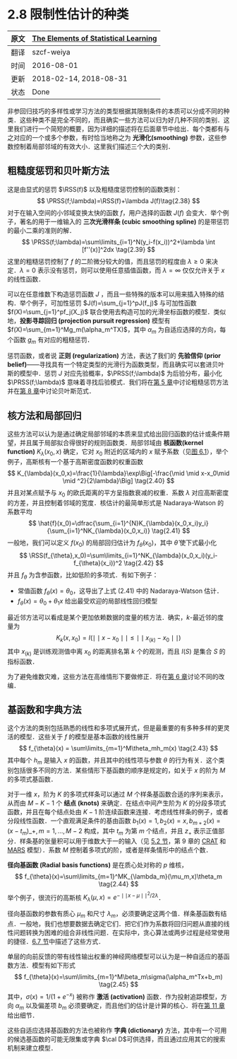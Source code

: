 # 2.8 限制性估计的种类

原文     | [The Elements of Statistical Learning](https://web.stanford.edu/~hastie/ElemStatLearn/printings/ESLII_print12.pdf#page=52)
      ---|---
翻译     | szcf-weiya
时间     | 2016-08-01
更新 | 2018-02-14, 2018-08-31
状态 | Done

非参回归技巧的多样性或学习方法的类型根据其限制条件的本质可以分成不同的种类．这些种类不是完全不同的，而且确实一些方法可以归为好几种不同的类别．这里我们进行一个简短的概要，因为详细的描述将在后面章节中给出．每个类都有与之对应的一个或多个参数，有时恰当地称之为 **光滑化(smoothing)** 参数，这些参数控制着局部邻域的有效大小．这里我们描述三个大的类别．

## 粗糙度惩罚和贝叶斯方法

这是由显式的惩罚 $\RSS(f)$ 以及粗糙度惩罚控制的函数类别：
$$
\PRSS(f;\lambda)=\RSS(f)+\lambda J(f)\tag{2.38}
$$
对于在输入空间的小邻域变换太快的函数 $f$，用户选择的函数 $J(f)$ 会变大．举个例子，著名的用于一维输入的 **三次光滑样条 (cubic smoothing spline)** 的是带惩罚的最小二乘的准则的解．
$$
\PRSS(f;\lambda)=\sum\limits_{i=1}^N(y_i-f(x_i))^2+\lambda \int [f''(x)]^2dx
\tag{2.39}
$$
这里的粗糙惩罚控制了 $f$ 的二阶微分较大的值，而且惩罚的程度由 $\lambda \ge 0$ 来决定．$\lambda=0$ 表示没有惩罚，则可以使用任意插值函数，而 $\lambda=\infty$ 仅仅允许关于 $x$ 的线性函数．

可以在任意维数下构造惩罚函数 $J$ ，而且一些特殊的版本可以用来插入特殊的结构．举个例子，可加性惩罚 $J(f)=\sum_{j=1}^pJ(f_j)$ 与可加性函数 $f(X)=\sum_{j=1}^pf_j(X_j)$ 联合使用去构造可加的光滑坐标函数的模型．类似地，**投影寻踪回归 (projection pursuit regression)** 模型有 $f(X)=\sum_{m=1}^Mg_m(\alpha_m^TX)$，其中 $\alpha_m$ 为自适应选择的方向，每个函数 $g_m$ 有对应的粗糙惩罚．

惩罚函数，或者说 **正则 (regularization)** 方法，表达了我们的 **先验信仰 (prior belief)**——寻找具有一个特定类型的光滑行为函数类型，而且确实可以套进贝叶斯的模型中．惩罚 $J$ 对应先验概率，$\PRSS(f;\lambda)$ 为后验分布，最小化 $\PRSS(f;\lambda)$ 意味着寻找后验模式．我们将在[第 5 章](../05-Basis-Expansions-and-Regularization/5.1-Introduction/index.html)中讨论粗糙惩罚方法并在[第 8 章](../08-Model-Inference-and-Averaging/8.1-Introduction/index.html)中讨论贝叶斯范式．

## 核方法和局部回归

这些方法可以认为是通过确定局部邻域的本质来显式给出回归函数的估计或条件期望，并且属于局部拟合得很好的规则函数类．局部邻域由 **核函数(kernel function)** $K_{\lambda}(x_0,x)$ 确定，它对 $x_0$ 附近的区域内的 $x$ 赋予系数（见[图 6.1](../06-Kernel-Smoothing-Methods/6.1-One-Dimensional-Kernel-Smoothers/index.html)），举个例子，高斯核有一个基于高斯密度函数的权重函数
$$
K_{\lambda}(x_0,x)=\frac{1}{\lambda}\exp\Big[-\frac{\mid \mid x-x_0\mid \mid ^2}{2\lambda}\Big]
\tag{2.40}
$$
并且对某点赋予与 $x_0$ 的欧氏距离的平方呈指数衰减的权重．系数 $\lambda$ 对应高斯密度的方差，并且控制着邻域的宽度．核估计的最简单形式是 Nadaraya-Watson 的系数平均
$$
\hat{f}(x_0)=\dfrac{\sum_{i=1}^{N}K_{\lambda}(x_0,x_i)y_i}{\sum_{i=1}^NK_{\lambda}(x_0,x_i)}
\tag{2.41}
$$
一般地，我们可以定义 $f(x_0)$ 的局部回归估计为 $f_{\hat{\theta}}(x_0)$，其中 $\hat{\theta}$ 使下式最小化
$$
\RSS(f_{\theta},x_0)=\sum\limits_{i=1}^NK_{\lambda}(x_0,x_i)(y_i-f_{\theta}(x_i))^2
\tag{2.42}
$$
并且 $f_{\theta}$ 为含参函数，比如低阶的多项式．有如下例子：

- 常值函数 $f_{\theta}(x)=\theta_0$，这导出了上式 $(2.41)$ 中的 Nadaraya-Watson 估计．
- $f_{\theta}(x)=\theta_0+\theta_1x$ 给出最受欢迎的局部线性回归模型

最近邻方法可以看成是某个更加依赖数据的度量的核方法．确实，$k$-最近邻的度量为
$$
K_k(x,x_0)=I(\mid \mid x-x_0\mid \mid \le \mid \mid x_{(k)}-x_0\mid \mid )
$$
其中 $x_{(k)}$ 是训练观测值中离 $x_0$ 的距离排名第 $k$ 个的观测，而且 $I(S)$ 是集合 $S$ 的指标函数．

为了避免维数灾难，这些方法在高维情形下要做修正．将在[第 6 章](../06-Kernel-Smoothing-Methods/6.0-Introduction/index.html)讨论不同的改编．

## 基函数和字典方法

这个方法的类别包括熟悉的线性和多项式展开式，但是最重要的有多种多样的更灵活的模型．这些关于 $f$ 的模型是基本函数的线性展开
$$
f_{\theta}(x)  = \sum\limits_{m=1}^M\theta_mh_m(x)
\tag{2.43}
$$
其中每个 $h_m$ 是输入 $x$ 的函数，并且其中的线性项与参数 $\theta$ 的行为有关．这个类别包括很多不同的方法．某些情形下基函数的顺序是规定的，如关于 $x$ 的阶为 $M$ 的多项式基函数．

对于一维 $x$，阶为 $K$ 的多项式样条可以通过 $M$ 个样条基函数合适的序列来表示，从而由 $M-K-1$ 个 **结点 (knots)** 来确定．在结点中间产生阶为 $K$ 的分段多项式函数，并且在每个结点处由 $K-1$ 阶连续函数来连接．考虑线性样条的例子，或者分段线性函数．一个直观满足条件的基由函数 $b_1(x)=1,b_2(x)=x,b_{m+2}(x)=(x-t_m)\_{+},m=1,\ldots,M-2$ 构成，其中 $t_m$ 为第 $m$ 个结点，并且 $z_{+}$ 表示正值部分．样条基的张量积可以用于维数大于一的输入（见 [5.2 节](../05-Basis-Expansions-and-Regularization/5.2-Piecewise-Polynomials-and-Splines/index.html)，第 9 章的 [CRAT](../09-Additive-Models-Trees-and-Related-Methods/9.2-Tree-Based-Methods/index.html) 和 [MARS](../09-Additive-Models-Trees-and-Related-Methods/9.4-MARS/index.html) 模型）．系数 $M$ 控制着多项式的阶，或者是样条情形中的结点个数．

**径向基函数 (Radial basis functions)** 是在质心处对称的 $p$ 维核，
$$
f_{\theta}(x)=\sum\limits_{m=1}^MK_{\lambda_m}(\mu_m,x)\theta_m
\tag{2.44}
$$
举个例子，很流行的高斯核 $K_{\lambda}(\mu,x)=e^{-\mid \mid x-\mu\mid \mid ^2/2\lambda}$．

径向基函数的参数有质心 $\mu_m$ 和尺寸 $\lambda_m$，必须要确定这两个值．样条基函数有结点．一般地，我们也想要数据去确定它们．把它们作为系数将回归问题从直接的线性问题转换为困难的组合非线性问题．在实际中，贪心算法或两步过程是经常使用的捷径．[6.7 节](../06-Kernel-Smoothing-Methods/6.7-Radial-Basis-Functions-and-Kernels/index.html)中描述了这些方式．

单层的向前反馈的带有线性输出权重的神经网络模型可以认为是一种自适应的基函数方法．模型有如下形式
$$
f_{\theta}(x)=\sum\limits_{m=1}^M\beta_m\sigma(\alpha_m^Tx+b_m)
\tag{2.45}
$$
其中，$\sigma(x)=1/(1+e^{-x})$ 被称作 **激活 (activation)** 函数．作为投射追踪模型，方向 $\alpha_m$ 以及偏差项 $b_m$ 必须要确定，而且他们的估计是计算的核心．将在[第 11 章](../11-Neural-Networks/11.1-Introduction/index.html)给出细节．

这些自适应选择基函数的方法也被称作 **字典 (dictionary)** 方法，其中有一个可用的候选基函数的可能无限集或字典 $\cal D$可供选择，而且通过应用其它的搜索机制来建立模型．

